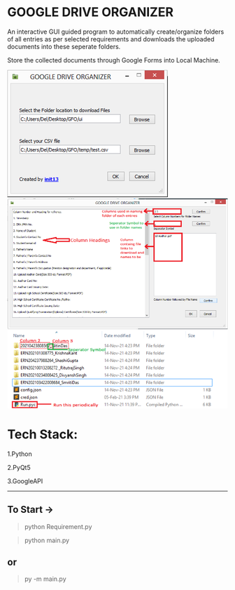 # GOOGLE DRIVE ORGANIZER

An interactive GUI guided program to automatically create/organize folders of all entries as per selected requirements and downloads the uploaded documents into these seperate folders.

Store the collected documents through Google Forms into Local Machine.

![ScreenShots](ss/Screenshot_1.png "Window1")
![ScreenShots](ss/Screenshot_2.png "Window2")
![ScreenShots](ss/Screenshot_3.png "OUTPUT")

 
# Tech Stack: 
1.Python

2.PyQt5

3.GoogleAPI

---
 
## To Start ->

> python Requirement.py

> python main.py

## or 

> py -m main.py


